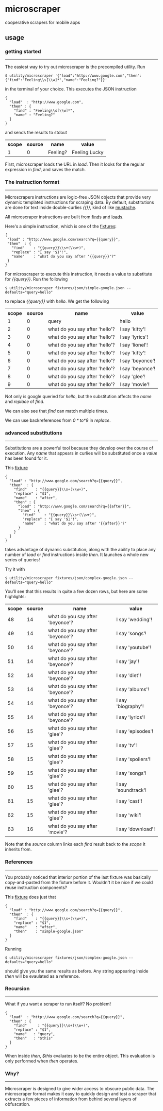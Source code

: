 # microscraper

cooperative scrapers for mobile apps

## usage ##

### getting started ###

---

The easiest way to try out microscraper is the precompiled utility. Run

    $ utility/microscraper '{"load":"http://www.google.com","then":{"find":"Feeling\\s[\\w]*","name":"Feeling?"}}'

in the terminal of your choice.  This executes the JSON instruction

    {
      "load"  : "http://www.google.com",
      "then" : {
        "find" : "Feeling\\s[\\w]*",
        "name" : "Feeling?"
      }
    }

and sends the results to stdout

<table>
  <tr><th>scope<th>source <th>name     <th>value
  <tr><td>1    <td>0      <td>Feeling? <td>Feeling Lucky
</table>

First, microscraper loads the URL in *load*.  Then it looks for the regular expression in *find*, and saves the match.

### The instruction format ###

---

Microscrapers instructions are logic-free JSON objects that provide very dynamic templated instructions for scraping data.
By default, substitutions are done for text inside double-curlies *{{}}*, kind of like [mustache](http://mustache.github.com/).

All microscraper instructions are built from [find](microscraper-client/blob/master/doc/find.md)s and [load](microscraper-client/blob/master/doc/load.md)s.

Here's a simple instruction, which is one of the [fixtures](microscraper-client/blob/master/fixtures/json/simple-google.json):

    {
     "load" : "http://www.google.com/search?q={{query}}",
     "then"  : {
       "find"    : "{{query}}\\s+(\\w+)",
       "replace" : "I say '$1'!",
       "name"    : "what do you say after '{{query}}'?"
     }
    }

For microscraper to execute this instruction, it needs a value to substitute for *{{query}}*.  Run the following

    $ utility/microscraper fixtures/json/simple-google.json --defaults="query=hello"

to replace *{{query}}* with *hello*.  We get the following

<table>
  <tr><th>scope<th>source<th>name<th>value</tr>
  <tr><td>1 <td>0        <td>query                                   <td>hello
  <tr><td>2 <td>0        <td>what do you say after 'hello'?          <td>I say 'kitty'!
  <tr><td>3 <td>0        <td>what do you say after 'hello'?          <td>I say 'lyrics'!
  <tr><td>4 <td>0        <td>what do you say after 'hello'?          <td>I say 'lionel'!
  <tr><td>5 <td>0        <td>what do you say after 'hello'?          <td>I say 'kitty'!
  <tr><td>6 <td>0        <td>what do you say after 'hello'?          <td>I say 'beyonce'!
  <tr><td>7 <td>0        <td>what do you say after 'hello'?          <td>I say 'beyonce'!
  <tr><td>8 <td>0        <td>what do you say after 'hello'?          <td>I say 'glee'!   
  <tr><td>9 <td>0        <td>what do you say after 'hello'?          <td>I say 'movie'!  
</table>

Not only is google queried for *hello*, but the substitution affects the *name* and *replace* of *find*.

We can also see that *find* can match multiple times.

We can use backreferences from *$0* to *$9* in *replace*.

### advanced substitutions ###

---

Substitutions are a powerful tool because they develop over the course of execution.  Any *name* that appears in 
curlies will be substituted once a *value* has been found for it.

This [fixture](microscraper-client/blob/master/fixtures/json/complex-google.json)

    {
      "load" : "http://www.google.com/search?q={{query}}",
      "then"  : {
        "find"    : "{{query}}\\s+(\\w+)",
        "replace" : "$1",
        "name"    : "after",
        "then" : {
          "load" : "http://www.google.com/search?q={{after}}",
          "then" : {
            "find"    : "{{query}}\\s+(\\w+)",
            "replace" : "I say '$1'!",
            "name"    : "what do you say after '{{after}}'?"
          }
        }
      }
    }

takes advantage of dynamic substitution, along with the ability to place any number of *load* or *find* instructions inside *then*.  It launches a whole new series of queries!

Try it with

    $ utility/microscraper fixtures/json/complex-google.json --defaults="query=hello"

You'll see that this results in quite a few dozen rows, but here are some highlights:

<table>
  <tr><th>scope  <th>source <th>name                       <th>value
  <tr><td>48     <td>14  <td>what do you say after 'beyonce'? <td>I say 'wedding'!
  <tr><td>49     <td>14  <td>what do you say after 'beyonce'? <td>I say 'songs'!
  <tr><td>50     <td>14  <td>what do you say after 'beyonce'? <td>I say 'youtube'!
  <tr><td>51     <td>14  <td>what do you say after 'beyonce'? <td>I say 'jay'!
  <tr><td>52     <td>14  <td>what do you say after 'beyonce'? <td>I say 'diet'!
  <tr><td>53     <td>14  <td>what do you say after 'beyonce'? <td>I say 'albums'!
  <tr><td>54     <td>14  <td>what do you say after 'beyonce'? <td>I say 'biography'!
  <tr><td>55     <td>14  <td>what do you say after 'beyonce'? <td>I say 'lyrics'!
  <tr><td>56     <td>15  <td>what do you say after 'glee'?    <td>I say 'episodes'!
  <tr><td>57     <td>15  <td>what do you say after 'glee'?    <td>I say 'tv'!
  <tr><td>58     <td>15  <td>what do you say after 'glee'?    <td>I say 'spoilers'!
  <tr><td>59     <td>15  <td>what do you say after 'glee'?    <td>I say 'songs'!
  <tr><td>60     <td>15  <td>what do you say after 'glee'?    <td>I say 'soundtrack'!
  <tr><td>61     <td>15  <td>what do you say after 'glee'?    <td>I say 'cast'!
  <tr><td>62     <td>15  <td>what do you say after 'glee'?    <td>I say 'wiki'!
  <tr><td>63     <td>16  <td>what do you say after 'movie'?   <td>I say 'download'!
</table>

Note that the *source* column links each *find* result back to the *scope* it inherits from.

### References ###

---

You probably noticed that interior portion of the last fixture was basically copy-and-pasted from the fixture
before it.  Wouldn't it be nice if we could reuse instruction components?

This [fixture](microscraper-client/blob/master/fixtures/json/reference-google.json) does just that

    {
      "load" : "http://www.google.com/search?q={{query}}",
      "then"  : {
        "find"    : "{{query}}\\s+(\\w+)",
        "replace" : "$1",
        "name"    : "after",
        "then"    : "simple-google.json"
      }
    }

Running

    $ utility/microscraper fixtures/json/complex-google.json --defaults="query=hello"

should give you the same results as before.  Any string appearing inside *then* will be evaulated as a reference.

### Recursion ###

---

What if you want a scraper to run itself?  No problem!

    {
      "load"  : "http://www.google.com/search?q={{query}}",
      "then" : {
        "find"     : "{{query}}\\s+(\\w+)",
        "replace" : "$1",
        "name"   : "query",
        "then"   : "$this"
      }
    }

When inside *then*, *$this* evaluates to be the entire object.  This evaluation is only performed when *then*
operates.

### Why? ###

---

Microscraper is designed to give wider access to obscure public data.  The microscraper format makes it easy to quickly design and test a scraper that extracts a few pieces of information from behind several layers of obfuscation.
